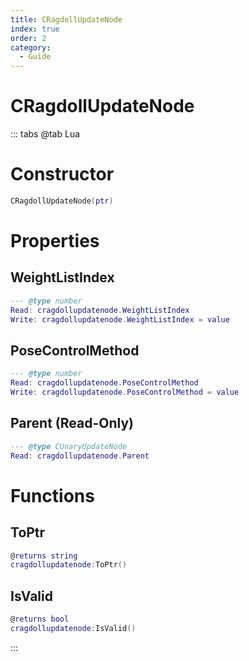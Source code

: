 ```yaml
---
title: CRagdollUpdateNode
index: true
order: 2
category:
  - Guide
---
```


# CRagdollUpdateNode

::: tabs
@tab Lua
# Constructor
```lua
CRagdollUpdateNode(ptr)
```
# Properties
## WeightListIndex 
```lua
--- @type number
Read: cragdollupdatenode.WeightListIndex
Write: cragdollupdatenode.WeightListIndex = value
```
## PoseControlMethod 
```lua
--- @type number
Read: cragdollupdatenode.PoseControlMethod
Write: cragdollupdatenode.PoseControlMethod = value
```
## Parent (Read-Only)
```lua
--- @type CUnaryUpdateNode
Read: cragdollupdatenode.Parent
```
# Functions
## ToPtr
```lua
@returns string
cragdollupdatenode:ToPtr()
```
## IsValid
```lua
@returns bool
cragdollupdatenode:IsValid()
```

:::